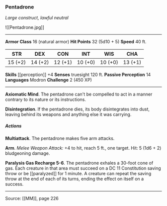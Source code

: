 ### Pentadrone
_Large construct, lawful neutral_

![[Pentadrone.jpg]]




---

**Armor Class** 16 (natural armor)
**Hit Points** 32 (5d10 + 5)
**Speed** 40 ft.

| STR     | DEX     | CON     | INT     | WIS     | CHA     |
|---------|---------|---------|---------|---------|---------|
| 15 (+2) | 14 (+2) | 12 (+1) | 10 (+0) | 10 (+0) | 13 (+1) |

**Skills** [[perception]] +4
**Senses** truesight 120 ft.
**Passive Perception** 14
**Languages** Modron
**Challenge** 2 (450 XP)

---

**Axiomatic Mind**. The pentadrone can't be compelled to act in a manner contrary to its nature or its instructions.

**Disintegration**. If the pentadrone dies, its body disintegrates into dust, leaving behind its weapons and anything else it was carrying.

##### Actions
**Multiattack**. The pentadrone makes five arm attacks.

**Arm**. _Melee Weapon Attack:_ +4 to hit, reach 5 ft., one target. Hit: 5 (1d6 + 2) bludgeoning damage.

**Paralysis Gas Recharge 5-6**. The pentadrone exhales a 30-foot cone of gas. Each creature in that area must succeed on a DC 11 Constitution saving throw or be [[paralyzed]] for 1 minute. A creature can repeat the saving throw at the end of each of its turns, ending the effect on itself on a success.


---

Source: [[MM]], page 226